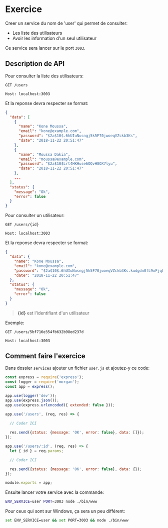# Exercice

Creer un service du nom de 'user' qui permet de consulter:

- Les liste des utilisateurs
- Avoir les information d'un seul utilisateur

Ce service sera lancer sur le port `3003`.

## Description de API

Pour consulter la liste des utilisateurs:

```http
GET /users

Host: localhost:3003
```

Et la reponse devra respecter se format:

```json
{
  "data": [
    {
      "name": "Kone Moussa",
      "email": "kone@example.com",
      "password": "$2a$10$.6hUIuNusngj5k5F70jwoeqVZckb3Ks",
      "date": "2018-11-22 20:51:47"
    },
    {
      "name": "Moussa Dakia",
      "email": "moussa@example.com",
      "password": "$2a$10$Lrt4HKHuse6OQvH8OX7lyu",
      "date": "2018-11-22 20:51:47"
    },
    ...
  ],
  "status": {
    "message": "Ok",
    "error": false
  }
}
```

Pour consulter un utilisateur:

```http
GET /users/{id}

Host: localhost:3003
```

Et la reponse devra respecter se format:

```json
{
  "data": {
    "name": "Kone Moussa",
    "email": "kone@example.com",
    "password": "$2a$10$.6hUIuNusngj5k5F70jwoeqVZckb3Ks.kudgdn0fL9xFjqOFDj49m",
    "date": "2018-11-22 20:51:47"
  },
  "status": {
    "message": "Ok",
    "error": false
  }
}
```

> **{id}** est l'identifiant d'un utilisateur

Exemple:

```http
GET /users/5bf716e354fb632b98ed237d

Host: localhost:3003
```

## Comment faire l'exercice

Dans dossier `services` ajouter un fichier `user.js` et ajoutez-y ce code:

```js
const express = require('express');
const logger = require('morgan');
const app = express();

app.use(logger('dev'));
app.use(express.json());
app.use(express.urlencoded({ extended: false }));

app.use('/users', (req, res) => {

  // Coder ICI
  
  res.send({status: {message: 'OK', error: false}, data: []});
});

app.use('/users/:id', (req, res) => {
  let { id } = req.params;

  // Coder ICI 

  res.send({status: {message: 'OK', error: false}, data: {});
});

module.exports = app;
```

Ensuite lancer votre service avec la commande:

```bash
ENV_SERVICE=user PORT=3003 node ./bin/www
```

Pour ceux qui sont sur Windows, ça sera un peu différent:

```bash
set ENV_SERVICE=user && set PORT=3003 && node ./bin/www
```
